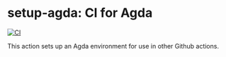 # setup-agda: CI for Agda

[![CI](https://github.com/omelkonian/setup-agda/actions/workflows/ci.yml/badge.svg)](https://github.com/omelkonian/setup-agda/actions/workflows/ci.yml)

This action sets up an Agda environment for use in other Github actions.
